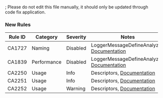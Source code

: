 ; Please do not edit this file manually, it should only be updated through code fix application.
### New Rules
Rule ID | Category | Severity | Notes
--------|----------|----------|-------
CA1727 | Naming | Disabled | LoggerMessageDefineAnalyzer, [Documentation](https://docs.microsoft.com/dotnet/fundamentals/code-analysis/quality-rules/ca1727)
CA1839 | Performance | Disabled | LoggerMessageDefineAnalyzer, [Documentation](https://docs.microsoft.com/dotnet/fundamentals/code-analysis/quality-rules/ca1839)
CA2250 | Usage | Info | Descriptors, [Documentation](https://docs.microsoft.com/dotnet/fundamentals/code-analysis/quality-rules/ca2250)
CA2251 | Usage | Info | Descriptors, [Documentation](https://docs.microsoft.com/dotnet/fundamentals/code-analysis/quality-rules/ca2251)
CA2252 | Usage | Warning | Descriptors, [Documentation](https://docs.microsoft.com/dotnet/fundamentals/code-analysis/quality-rules/ca2252)